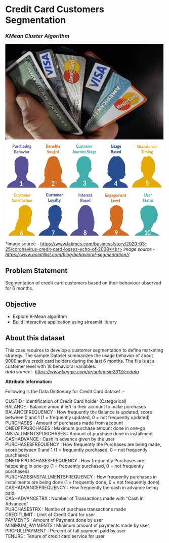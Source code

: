# **Credit Card Customers Segmentation**
### *KMean Cluster Algorithm*

<img src="https://github.com/sanketpadwal/GCDAI_INSAID_JAN20/blob/main/Algorithms/KMean/download.jfif?raw=true" width="500" height="300" /><img src="https://github.com/sanketpadwal/GCDAI_INSAID_JAN20/blob/main/Algorithms/KMean/10-Behavioral-Segmentation-Methods-Types.png?raw=true" width="500" height="300" />


*image source - https://www.latimes.com/business/story/2020-03-25/coronavirus-credit-card-losses-echo-of-2008*<br>
*image source - https://www.pointillist.com/blog/behavioral-segmentation//*


## Problem Statement
Segmentation of credit card customers based on their behaviour observed for 6 months.


## Objective
 - Explore K-Mean algorithm
 - Build interactive application using streamlit library 


## About this dataset
This case requires to develop a customer segmentation to define marketing strategy. The
sample Dataset summarizes the usage behavior of about 9000 active credit card holders during the last 6 months. The file is at a customer level with 18 behavioral variables.<br>
*data source - https://www.kaggle.com/arjunbhasin2013/ccdata*

**Attribute Information:**

Following is the Data Dictionary for Credit Card dataset :-

CUSTID : Identification of Credit Card holder (Categorical)<br>
BALANCE : Balance amount left in their account to make purchases<br>
BALANCEFREQUENCY : How frequently the Balance is updated, score between 0 and 1 (1 = frequently updated, 0 = not frequently updated)<br>
PURCHASES : Amount of purchases made from account<br>
ONEOFFPURCHASES : Maximum purchase amount done in one-go<br>
INSTALLMENTSPURCHASES : Amount of purchase done in installment<br>
CASHADVANCE : Cash in advance given by the user<br>
PURCHASESFREQUENCY : How frequently the Purchases are being made, score between 0 and 1 (1 = frequently purchased, 0 = not frequently purchased)<br>
ONEOFFPURCHASESFREQUENCY : How frequently Purchases are happening in one-go (1 = frequently purchased, 0 = not frequently purchased)<br>
PURCHASESINSTALLMENTSFREQUENCY : How frequently purchases in installments are being done (1 = frequently done, 0 = not frequently done)<br>
CASHADVANCEFREQUENCY : How frequently the cash in advance being paid<br>
CASHADVANCETRX : Number of Transactions made with "Cash in Advanced"<br>
PURCHASESTRX : Numbe of purchase transactions made<br>
CREDITLIMIT : Limit of Credit Card for user<br>
PAYMENTS : Amount of Payment done by user<br>
MINIMUM_PAYMENTS : Minimum amount of payments made by user<br>
PRCFULLPAYMENT : Percent of full payment paid by user<br>
TENURE : Tenure of credit card service for user<br>
